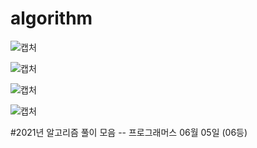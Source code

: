 # algorithm

![캡처](https://user-images.githubusercontent.com/60381901/119250176-34056c00-bbd9-11eb-887c-3e991d9b5ec3.PNG)

![캡처](https://user-images.githubusercontent.com/60381901/120298607-35374700-c305-11eb-9d96-0a25be09f9ac.PNG)

![캡처](https://user-images.githubusercontent.com/60381901/120451085-0df77d00-c3cc-11eb-879e-802918ff6139.PNG)

![캡처](https://user-images.githubusercontent.com/60381901/120882378-586a3b00-c612-11eb-852c-4cc1c6adcc09.PNG)

#2021년 알고리즘 풀이 모음 -- 프로그래머스 06월 05일 (06등) 


